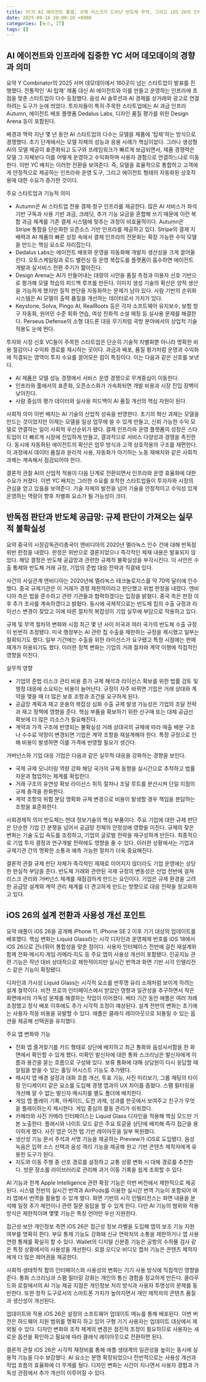 ```yaml
---
title: YC의 AI 에이전트 물결, 규제 리스크가 드러난 반도체 무역, 그리고 iOS 26의 인터페이스 재설계
date: 2025-09-16 20:00:10 +0900
categories: [뉴스, IT]
tags: []
---
```


## AI 에이전트와 인프라에 집중한 YC 서머 데모데이의 경향과 의미

요약
Y Combinator의 2025 서머 데모데이에서 160곳이 넘는 스타트업이 발표를 진행했다. 전통적인 'AI 탑재' 제품 대신 AI 에이전트와 이를 만들고 운영하는 인프라에 초점을 맞춘 스타트업이 다수 등장했다. 음성 AI 솔루션과 AI 경제를 상거래와 광고로 연결하려는 도구가 눈에 띄었다. 투자자들이 특히 주목한 스타트업에는 AI 과금 인프라 Autumn, 에이전트 배포 플랫폼 Dedalus Labs, 디자인 품질 평가를 위한 Design Arena 등이 포함된다.

배경과 맥락
지난 몇 년 동안 AI 스타트업의 다수는 모델을 제품에 '탑재'하는 방식으로 경쟁했다. 초기 단계에서는 모델 자체의 성능과 응용 사례가 핵심이었다. 그러나 생성형 AI의 모델 제공이 표준화되고 도구와 프레임워크가 빠르게 보급되면서, 제품 경쟁력은 모델 그 자체보다 이를 어떻게 운영하고 수익화하며 사용자 경험으로 연결하느냐로 이동한다. 이번 YC 배치는 이러한 전환을 보여준다. 즉, 모델을 효율적으로 통합하고 고객에게 안정적으로 제공하는 인프라와 운영 도구, 그리고 에이전트 형태의 자동화된 상호작용에 대한 수요가 증가한 것이다.

주요 스타트업과 기능적 의미
- Autumn은 AI 스타트업 전용 결제·청구 인프라를 제공한다. 많은 AI 서비스가 좌석 기반 구독과 사용 기반 과금, 크레딧, 추가 기능 요금을 혼합해 쓰기 때문에 이런 복합 과금 체계를 기존 결제 시스템에 맞추는 과정이 비효율적이다. Autumn은 Stripe 통합을 단순화한 오픈소스 기반 인프라를 제공하고 있다. Stripe의 결제 지배력과 AI 제품의 빠른 성장 속에서 결제 인프라의 전문화는 확장 가능한 수익 모델을 만드는 핵심 요소로 자리잡는다.
- Dedalus Labs는 에이전트 배포와 운영을 자동화해 개발자 생산성을 크게 끌어올린다. 오토스케일링과 로드 밸런싱 등 운영 복잡도를 플랫폼이 흡수하면 에이전트 개발과 실서비스 전환 주기가 짧아진다.
- Design Arena는 AI가 만들어내는 대량의 시안을 품질 측정과 이용자 선호 기반으로 평가해 모델 학습의 피드백 루프를 만든다. 이미지 생성 기술의 확산은 양적 생산을 가능하게 했지만 질적 판단을 자동화하는 문제가 남아 있다. 사람 기반의 순위화 시스템은 AI 모델의 출력 품질을 개선하는 데이터로서 가치가 있다.
- Keystone, Solva, Pingo AI, RealRoots 등은 각자 소프트웨어 유지보수, 보험 청구 자동화, 원어민 수준 회화 연습, 여성 친화적 소셜 매칭 등 실사용 문제를 해결한다. Perseus Defense의 소형 대드론 대응 무기처럼 국방 분야에서의 상업적 기술 적용도 눈에 띈다.

투자와 시장 신호
VC들이 주목한 스타트업은 단순히 기술적 차별화뿐 아니라 명확한 비용 절감이나 수익화 경로를 제시하는 곳이다. 과금과 배포, 품질 평가처럼 운영과 수익화에 직결되는 영역이 투자 수요를 끌어모은 점이 특징이다. 이는 다음과 같은 신호를 보낸다.
- AI 제품은 모델 성능 경쟁에서 서비스 운영 경쟁으로 무게중심이 이동한다.
- 인프라와 툴에서의 표준화, 오픈소스화가 가속화되면 개발 비용과 시장 진입 장벽이 낮아진다.
- 사람 중심의 평가 데이터와 실사용 피드백이 AI 품질 개선의 핵심 자원이 된다.

사회적 의미
이번 배치는 AI 기술의 산업적 성숙을 반영한다. 초기의 혁신 과제는 모델을 만드는 것이었지만 이제는 모델을 일상 업무에 쓸 수 있게 만들고, 신뢰 가능한 수익 모델로 연결하는 일이 사회적 우선순위가 됐다. 결제 인프라와 운영 플랫폼의 성장은 스타트업이 더 빠르게 시장에 진입하게 만들고, 결과적으로 서비스 다양성과 경쟁을 촉진한다. 동시에 자동화된 에이전트의 확산은 업무 방식과 고객 상호작용의 구조를 재편한다. 이 과정에서 데이터 품질과 윤리적 사용, 자동화가 야기하는 노동 재배치와 같은 사회적 과제는 계속해서 점검되어야 한다.

결론적 관찰
AI의 산업적 적용이 다음 단계로 전환되면서 인프라와 운영 효율화에 대한 수요가 커졌다. 이번 YC 배치는 그러한 수요를 포착한 스타트업들이 투자자와 시장의 관심을 얻고 있음을 보여준다. 기술 자체의 발전을 넘어 기술을 안정적이고 수익성 있게 운영하는 역량이 향후 차별화 요소가 될 가능성이 크다.

## 반독점 판단과 반도체 공급망: 규제 판단이 가져오는 실무적 불확실성

요약
중국의 시장감독관리총국이 엔비디아의 2020년 멜라녹스 인수 건에 대해 반독점 위반 판정을 내렸다. 판정은 위반으로 결론지었으나 즉각적인 제재 내용은 발표되지 않았다. 해당 결정은 반도체 공급망과 관련한 규제적 불확실성을 부각시킨다. 이 사안은 수출 통제와 반도체 거래 규정, 기업의 준법 대응 전략과 직결돼 있다.

사건의 사실관계
엔비디아는 2020년에 멜라녹스 테크놀로지스를 약 70억 달러에 인수했다. 중국 규제기관은 이 거래가 경쟁 제한적이라고 판단했고 위법 판정을 내렸다. 엔비디아 측은 법을 준수하고 관련 기관들과 협력하겠다는 입장을 밝혔다. 중국 측은 판정 이후 추가 조사를 계속하겠다고 밝혔다. 동시에 국제적으로는 반도체 칩의 수출 규정과 라이선스 변경이 잦았고 이에 따른 절차적 복잡성이 기업 실무에 부담으로 작용하고 있다.

규제 및 무역 절차의 변화와 시점
최근 몇 년 사이 미국과 여러 국가의 반도체 수출 규정이 빈번히 조정됐다. 미국 행정부는 AI 관련 칩 수출을 제한하는 규정을 제시했고 일부는 철회되기도 했다. 일부 기간에는 수출을 위한 라이선스가 요구됐고 특정 시점에는 판매 재개가 허용되기도 했다. 이러한 정책 변화는 기업의 거래 절차와 계약 이행에 직접적인 영향을 미친다.

실무적 영향
- 기업의 준법 리스크 관리 비용 증가
규제 해석과 라이선스 확보를 위한 법률 검토 및 행정 대응에 소요되는 비용이 늘어난다. 규정이 자주 바뀌면 기업은 거래 상대와 계약을 맺을 때 더 많은 보호 조항과 조건을 요구하게 된다.
- 공급망 계획과 재고 운용의 복잡성 심화
수출 규제 발생 가능성은 기업의 조달 전략과 재고 정책에 영향을 준다. 핵심 부품을 확보하기 위한 선구매 또는 대체 공급선 확보에 더 많은 리소스가 필요해진다.
- 계약과 가격 구조에 반영되는 불확실성
거래 상대국의 규제에 따라 매출 배분 구조나 수수료 약정이 변경되면 기업은 계약 조항을 재설계해야 한다. 특정 규정으로 인해 비용이 발생하면 이를 가격에 반영할 필요가 생긴다.

거버넌스와 기업 대응
기업은 다음과 같은 실무적 대응을 강화하는 경향을 보인다.
- 국제 규제 모니터링 역량 강화
해당 국가의 규제 동향을 실시간으로 추적하고 법률 자문과 협업하는 체계를 확립한다.
- 거래 구조의 유연성 확보
라이선스 취득 절차나 조달 루트를 분산시켜 단일 지점의 규제 충격을 완화한다.
- 계약 조항의 위험 분담 명확화
규제 변경으로 비용이 발생할 경우 책임을 분담하는 조항을 표준화한다.

사회경제적 의미
반도체는 현대 정보기술의 핵심 부품이다. 주요 기업에 대한 규제 판단은 단순한 기업 간 분쟁을 넘어서 공급망 전체의 안정성에 영향을 미친다. 규제의 잦은 변화는 기술 도입 속도를 조정하고, 기업의 글로벌 전략을 재구성하게 만든다. 최종적으로 기업 투자 결정과 연구개발 전략에도 영향을 줄 수 있다. 이러한 상황에서는 기업과 규제기관 간의 명확한 소통과 예측 가능한 절차가 더욱 중요해진다.

결론적 관찰
규제 판단 자체가 즉각적인 제재로 이어지지 않더라도 기업 운영에는 상당한 현실적 부담을 준다. 반도체 거래와 관련된 국제 규정의 변동성은 산업 전반에 걸쳐 리스크 관리와 거버넌스 체계를 재점검하게 만드는 요인이다. 기업은 규제 환경을 고려한 공급망 설계와 계약 관리 체계를 더 견고하게 만드는 방향으로 대응 전략을 정교화하고 있다.

## iOS 26의 설계 전환과 사용성 개선 포인트

요약
애플이 iOS 26을 공개해 iPhone 11, iPhone SE 2 이후 기기 대상의 업데이트를 배포했다. 핵심 변화는 Liquid Glass라는 시각 디자인과 운영체제 번호를 iOS 18에서 iOS 26으로 건너뛰어 통합성을 맞춘 점이다. 사용자 인터페이스 전반에 걸친 재설계와 함께 전화·메시지·게임·카메라·지도 등 주요 앱의 사용성 개선이 포함됐다. 인공지능 관련 기능은 작년 대비 상대적으로 제한적이지만 실시간 번역과 화면 기반 시각 인텔리전스 같은 기능이 확장됐다.

디자인과 가시성
Liquid Glass는 시각적 요소를 반투명 유리 소재처럼 보이게 하려는 설계 철학이다. 비전 프로의 인터페이스에서 받았던 영향과 일관성을 추구하면서 작은 화면에서의 가독성 문제를 해결하는 작업이 이어졌다. 베타 기간 동안 애플은 여러 차례 조정했고 정식 배포 이후에도 추가 시각적 조정이 예상된다. 설계 전반의 변화는 초기에는 사용자 적응 비용을 유발할 수 있다. 애플은 클래식 레이아웃으로 되돌릴 수 있는 옵션을 제공해 선택권을 유지했다.

주요 앱 변화와 기능
- 전화 앱
즐겨찾기를 카드 형태로 상단에 배치하고 최근 통화와 음성사서함을 한 화면에서 확인할 수 있게 했다. 미확인 발신자에 대한 통화 스크리닝은 발신자에게 이름과 용건을 묻는 흐름으로 구성돼 있다. 보류 통화에 대해 상담원이 다시 응답할 때 알림을 받을 수 있는 홀딩 어시스트 기능도 추가됐다.
- 메시지 앱
배경 설정과 대화 흐름 개선, 투표 기능, 사진 미리보기, 그룹 채팅의 타이핑 인디케이터 같은 요소를 도입해 경쟁 앱과의 UX 차이를 좁혔다. 스팸 필터링을 개선해 알 수 없는 발신자 메시지를 별도 폴더에 배치한다.
- 게임 앱
플레이 기록, 아케이드, 도전 과제, 성과를 한곳에서 보여주고 친구가 무엇을 플레이하는지 제시한다. 게임 중심의 활동 관리가 쉬워졌다.
- 카메라와 사진
카메라 인터페이스는 Liquid Glass 디자인을 적용해 핵심 모드만 기본 노출한다. 플래시와 나이트 모드 같은 주요 토글을 상단에 배치해 즉각 접근을 용이하게 했다. 사진 앱은 이전 탭 기반 레이아웃을 일부 복원했다.
- 생산성 기능
문서 주석과 서명 기능을 제공하는 Preview가 iOS로 도입됐다. 음성 녹음은 입력 소스 선택과 음성 격리 기능을 제공해 원고 기반 콘텐츠 제작자에게 유용한 도구가 된다.
- 지도와 이동
주행 중 선호 경로를 설정하고 교통 상황 변화 시 대체 경로를 추천한다. 방문 장소를 라이브러리로 관리해 과거 이동 기록을 쉽게 조회할 수 있다.

AI 기능과 한계
Apple Intelligence 관련 확장 기능은 이번 버전에서 제한적으로 제공된다. 시스템 전반의 실시간 번역과 AirPods를 이용한 실시간 번역 기능이 포함되어 여러 앱에서 번역을 활용할 수 있게 했다. 화면 기반의 시각 인텔리전스는 화면 내용을 분석해 일정 추가 제안이나 관련 질문 응답을 할 수 있게 한다. 다만 AI 기능의 범위와 적용 방식은 제한적이며 몇몇 기능은 특정 언어만 우선 지원한다.

접근성·보안·개인정보 측면
iOS 26은 접근성 정보 라벨을 도입해 앱의 보조 기능 지원 여부를 명확히 한다. 부모 통제 기능도 강화돼 신규 연락처의 소통을 제한하거나 앱 사용 연령 통제를 확실히 할 수 있다. Wallet의 디지털 신분증 기능은 공항의 수하물 검사 같은 특정 상황에서의 사용성을 개선한다. 로컬 오디오·비디오 캡처 기능은 콘텐츠 제작자에게 더 많은 제어권을 제공한다.

사회적·생태학적 함의
인터페이스와 사용성의 변화는 기기 사용 방식에 직접적인 영향을 준다. 통화 스크리닝과 스팸 필터링 강화는 개인의 통신 경험을 정교하게 만든다. 클라우드와 로컬에서의 AI 기능 제공 지점은 개인정보 처리 방식과 사용자 투명성의 문제를 동반한다. 또한 창작 도구로서의 스마트폰 가치가 높아지면서 개인 제작자의 콘텐츠 품질과 생산성이 개선된다.

업데이트와 적용
iOS 26은 설정의 소프트웨어 업데이트 메뉴를 통해 배포된다. 이번 버전은 하드웨어 지원 범위를 명확히 하고 있어 구형 기기 사용자는 업데이트 대상에서 제외될 수 있다. 디자인 변화와 조작 체계의 변경은 점진적 조정이 필요하므로 사용자는 새로운 옵션을 확인하고 필요에 따라 클래식 레이아웃으로 전환하면 된다.

결론적 관찰
iOS 26은 시각적 재정비를 통해 애플 생태계의 일관성을 높이는 동시에 실용적 기능을 다수 보강했다. AI 요소는 분명 확장되었으나 전반적으로는 사용성 개선과 작업 흐름의 효율화에 더 무게를 뒀다. 디자인 변화는 시간이 지나면서 사용자 경험과 가독성 관점에서 추가 개선이 이루어질 수 있다.